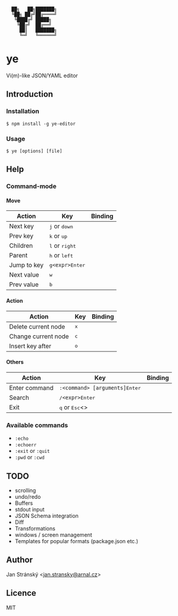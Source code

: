 ```
  ██╗   ██╗███████╗
  ╚██╗ ██╔╝██╔════╝
   ╚████╔╝ █████╗  
    ╚██╔╝  ██╔══╝  
     ██║   ███████╗
     ╚═╝   ╚══════╝
```

# ye

Vi(m)-like JSON/YAML editor

## Introduction
### Installation

```
$ npm install -g ye-editor 
```

### Usage

```
$ ye [options] [file]
```

## Help

### Command-mode

#### Move
Action | Key | Binding
---- | ---- | ----
Next key | <kbd>j</kbd> or <kbd>down</kbd> |
Prev key | <kbd>k</kbd> or <kbd>up</kbd> |
Children | <kbd>l</kbd> or <kbd>right</kbd> |
Parent | <kbd>h</kbd> or <kbd>left</kbd> |
Jump to key | <kbd>g</kbd>`<expr>`<kbd>Enter</kbd> |
Next value | <kbd>w</kbd> |
Prev value | <kbd>b</kbd> |

#### Action
Action | Key | Binding
---- | ---- | ----
Delete current node | <kbd>x</kbd> |
Change current node | <kbd>c</kbd> |
Insert key after | <kbd>o</kbd> |

#### Others
Action | Key | Binding
---- | ---- | ----
Enter command | <kbd>:</kbd>`<command> [arguments]`<kbd>Enter</kbd>
Search | <kbd>/</kbd>`<expr>`<kbd>Enter</kbd> |
Exit | <kbd>q</kbd> or <kbd>Esc</kbd><> |

### Available commands
- `:echo`
- `:echoerr`
- `:exit` or `:quit`
- `:pwd` or `:cwd`

## TODO
- scrolling
- undo/redo
- Buffers
- stdout input
- JSON Schema integration
- Diff
- Transformations
- windows / screen management
- Templates for popular formats (package.json etc.)

## Author
Jan Stránský &lt;<jan.stransky@arnal.cz>&gt;

## Licence
MIT

